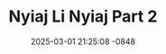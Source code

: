 ---
layout: movie-video-data
date: 2025-03-01 21:25:08 -0848
categories: movie

# Site Attributes
title: "Nyiaj Li Nyiaj Part 2"
permalink: "/movie/Nyiaj_Li_Nyiaj_Part_2"

# Movie Attributes
synopsis: ""
producer: "101 Entertainment"
director: ""
writer: ""
video_link: "https://youtu.be/J0IGFV9DuG8?si=4dVCtxbSuHYL0Hri"
genre: "Drama"
year: "2007"
release_type: "DVD"
storage: "Center for Hmong Studies"
thumbnail: "/assets/images/movie_thumbnails/Nyiaj Li Nyiaj Part 2.jpeg"
publishing_company: "101 Entertainment"

# Sequels + Parts
base_movie: ""
total_parts: 
sequel: ""

# Movie Cast
cast:
- name: "Fwm Hawj"
- name: "Cua Yaj"
- name: "Ntshiab Hawj"
- name: "Thaiv Yaj"
---